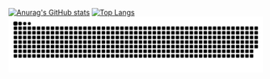 [![Anurag's GitHub stats](https://github-readme-stats.vercel.app/api?username=recode0000)](https://github-readme-stats.vercel.app/api?username=recode0000)
[![Top Langs](https://github-readme-stats.vercel.app/api/top-langs/?username=recode0000)](https://github-readme-stats.vercel.app/api/top-langs/?username=recode0000)
<picture>
  <source media="(prefers-color-scheme: dark)" srcset="https://raw.githubusercontent.com/platane/platane/output/github-contribution-grid-snake-dark.svg">
  <source media="(prefers-color-scheme: light)" srcset="https://raw.githubusercontent.com/platane/platane/output/github-contribution-grid-snake.svg">
  <img alt="github contribution grid snake animation" src="https://raw.githubusercontent.com/platane/platane/output/github-contribution-grid-snake.svg">
</picture>
